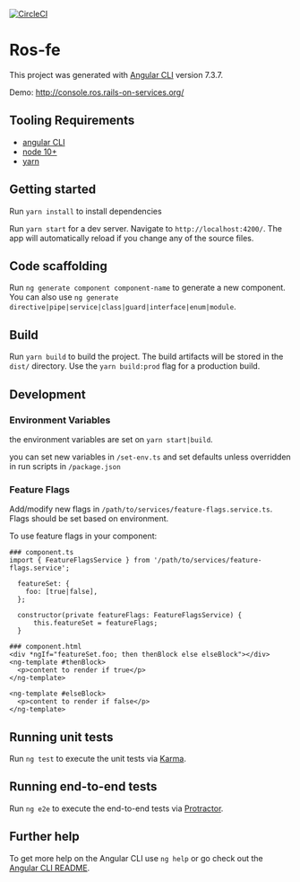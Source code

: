 [![CircleCI](https://circleci.com/gh/rails-on-services/ros-fe.svg?style=svg)](https://circleci.com/gh/rails-on-services/ros-fe)
# Ros-fe

This project was generated with [Angular CLI](https://github.com/angular/angular-cli) version 7.3.7.

Demo: http://console.ros.rails-on-services.org/

## Tooling Requirements
* [angular CLI](https://angular.io/guide/quickstart)
* [node 10+](https://nodejs.org/en/)
* [yarn](https://yarnpkg.com/en/)

## Getting started

Run `yarn install` to install dependencies

Run `yarn start` for a dev server. Navigate to `http://localhost:4200/`. The app will automatically reload if you change any of the source files.

## Code scaffolding

Run `ng generate component component-name` to generate a new component. You can also use `ng generate directive|pipe|service|class|guard|interface|enum|module`.

## Build

Run `yarn build` to build the project. The build artifacts will be stored in the `dist/` directory. Use the `yarn build:prod` flag for a production build.

## Development
### Environment Variables

the environment variables are set on `yarn start|build`.

you can set new variables in `/set-env.ts` and set defaults unless overridden in run scripts in `/package.json`

### Feature Flags

Add/modify new flags in `/path/to/services/feature-flags.service.ts`. Flags should be set based on environment.

To use feature flags in your component:
``` 
### component.ts
import { FeatureFlagsService } from '/path/to/services/feature-flags.service';

  featureSet: {
    foo: [true|false],
  };
  
  constructor(private featureFlags: FeatureFlagsService) {
      this.featureSet = featureFlags;
  }
```
```
### component.html
<div *ngIf="featureSet.foo; then thenBlock else elseBlock"></div>
<ng-template #thenBlock>
  <p>content to render if true</p>
</ng-template>

<ng-template #elseBlock>
  <p>content to render if false</p>
</ng-template>

```

## Running unit tests

Run `ng test` to execute the unit tests via [Karma](https://karma-runner.github.io).

## Running end-to-end tests

Run `ng e2e` to execute the end-to-end tests via [Protractor](http://www.protractortest.org/).

## Further help

To get more help on the Angular CLI use `ng help` or go check out the [Angular CLI README](https://github.com/angular/angular-cli/blob/master/README.md).
